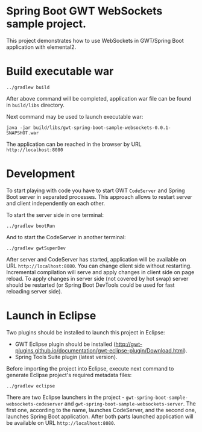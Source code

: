 # Spring Boot GWT WebSockets sample project.

This project demonstrates how to use WebSockets in GWT/Spring Boot application with elemental2.

# Build executable war


```
../gradlew build
```

After above command will be completed, application war file can be found in `build/libs` directory.

Next command may be used to launch executable war:

```
java -jar build/libs/gwt-spring-boot-sample-websockets-0.0.1-SNAPSHOT.war
```

The application can be reached in the browser by URL `http://localhost:8080`  

# Development

To start playing with code you have to start GWT `CodeServer` and Spring Boot server in separated processes.
This approach allows to restart server and client independently on each other.

To start the server side in one terminal:

```
../gradlew bootRun
```

And to start the CodeServer in another terminal:

```
../gradlew gwtSuperDev
```

After server and CodeServer has started, application will be available on URL `http://localhost:8080`. 
You can change client side without restarting. Incremental compilation will serve and apply changes in client side on page reload.
To apply changes in server side (not covered by hot swap) server should be restarted (or Spring Boot DevTools could be used for fast reloading server side).  

# Launch in Eclipse

Two plugins should be installed to launch this project in Eclipse:

* GWT Eclipse plugin should be installed (http://gwt-plugins.github.io/documentation/gwt-eclipse-plugin/Download.html).
* Spring Tools Suite plugin (latest version).

Before importing the project into Eclipse, execute next command to generate Eclipse project's required metadata files:

```
../gradlew eclipse
```


There are two Eclipse launchers in the project - `gwt-spring-boot-sample-websockets-codeserver` and `gwt-spring-boot-sample-websockets-server`.
The first one, according to the name, launches CodeServer, and the second one, launches Spring Boot application. After both parts launched application will be available on URL `http://localhost:8080`.  
